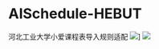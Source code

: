 # AISchedule-HEBUT
河北工业大学小爱课程表导入规则适配
[![](https://img.shields.io/badge/%E5%BC%80%E5%8F%91%E8%80%85-杰瑞雾里-brightgreen)](https://www.wangjiayi.cool)]
![](https://img.shields.io/badge/dynamic/json?color=blue&label=%E4%BD%BF%E7%94%A8%E4%BA%BA%E6%95%B0&query=usedNum&url=https%3A%2F%2Fopen-schedule.ai.xiaomi.com%2Fapi%2Fcoder%3Ftb_id%3D42843)
